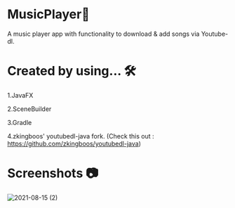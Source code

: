 # MusicPlayer🎵

A music player app with functionality to download & add songs via Youtube-dl.

# Created by using... 🛠

1.JavaFX 

2.SceneBuilder

3.Gradle

4.zkingboos' youtubedl-java fork. (Check this out : https://github.com/zkingboos/youtubedl-java)

# Screenshots 📷

![2021-08-15 (2)](https://user-images.githubusercontent.com/86152924/129460825-6cf12381-62e0-4412-b80e-fc2a6c936140.png)







 
 
 
